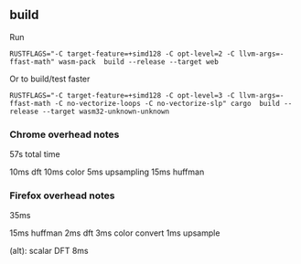 
## build

Run  
```
RUSTFLAGS="-C target-feature=+simd128 -C opt-level=2 -C llvm-args=-ffast-math" wasm-pack  build --release --target web
```

Or to build/test faster
```
RUSTFLAGS="-C target-feature=+simd128 -C opt-level=3 -C llvm-args=-ffast-math -C no-vectorize-loops -C no-vectorize-slp" cargo  build --release --target wasm32-unknown-unknown
```


### Chrome overhead notes

57s total time

10ms dft
10ms color
5ms upsampling
15ms huffman

### Firefox overhead notes

35ms

15ms huffman
2ms dft
3ms color convert
1ms upsample

(alt): scalar DFT 8ms